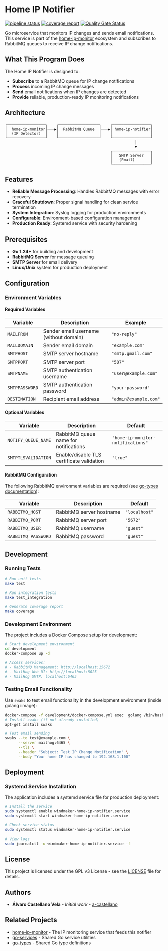 # Home IP Notifier

[![pipeline status](https://git.windmaker.net/a-castellano/home-ip-notifier/badges/master/pipeline.svg)](https://git.windmaker.net/a-castellano/home-ip-notifier/pipelines)
[![coverage report](https://git.windmaker.net/a-castellano/home-ip-notifier/badges/master/coverage.svg)](https://a-castellano.gitpages.windmaker.net/home-ip-notifier/coverage.html)
[![Quality Gate Status](https://sonarqube.windmaker.net/api/project_badges/measure?project=a-castellano_home-ip-notifier_c4da9a70-dcc5-4ef5-8425-3f91b0d7526d&metric=alert_status&token=sqb_efd83d3e4b6a20b336f469385f469e63fdab1fc3)](https://sonarqube.windmaker.net/dashboard?id=a-castellano_home-ip-notifier_c4da9a70-dcc5-4ef5-8425-3f91b0d7526d)

Go microservice that monitors IP changes and sends email notifications. This service is part of the [home-ip-monitor](https://git.windmaker.net/a-castellano/home-ip-monitor) ecosystem and subscribes to RabbitMQ queues to receive IP change notifications.

## What This Program Does

The Home IP Notifier is designed to:

- **Subscribe** to a RabbitMQ queue for IP change notifications
- **Process** incoming IP change messages
- **Send** email notifications when IP changes are detected
- **Provide** reliable, production-ready IP monitoring notifications

## Architecture

```
┌─────────────────┐    ┌──────────────────┐    ┌─────────────────┐
│  home-ip-monitor│───▶│  RabbitMQ Queue  │───▶│ home-ip-notifier│
│  (IP Detector)  │    │                  │    │                 │
└─────────────────┘    └──────────────────┘    └─────────────────┘
                                                          │
                                                          ▼
                                               ┌─────────────────┐
                                               │   SMTP Server   │
                                               │   (Email)       │
                                               └─────────────────┘
```

## Features

- **Reliable Message Processing**: Handles RabbitMQ messages with error recovery
- **Graceful Shutdown**: Proper signal handling for clean service termination
- **System Integration**: Syslog logging for production environments
- **Configurable**: Environment-based configuration management
- **Production Ready**: Systemd service with security hardening

## Prerequisites

- **Go 1.24+** for building and development
- **RabbitMQ Server** for message queuing
- **SMTP Server** for email delivery
- **Linux/Unix** system for production deployment

## Configuration

### Environment Variables

#### Required Variables

| Variable       | Description                            | Example               |
| -------------- | -------------------------------------- | --------------------- |
| `MAILFROM`     | Sender email username (without domain) | `"no-reply"`          |
| `MAILDOMAIN`   | Sender email domain                    | `"example.com"`       |
| `SMTPHOST`     | SMTP server hostname                   | `"smtp.gmail.com"`    |
| `SMTPPORT`     | SMTP server port                       | `"587"`               |
| `SMTPNAME`     | SMTP authentication username           | `"user@example.com"`  |
| `SMTPPASSWORD` | SMTP authentication password           | `"your-password"`     |
| `DESTINATION`  | Recipient email address                | `"admin@example.com"` |

#### Optional Variables

| Variable            | Description                               | Default                           |
| ------------------- | ----------------------------------------- | --------------------------------- |
| `NOTIFY_QUEUE_NAME` | RabbitMQ queue name for notifications     | `"home-ip-monitor-notifications"` |
| `SMTPTLSVALIDATION` | Enable/disable TLS certificate validation | `"true"`                          |

#### RabbitMQ Configuration

The following RabbitMQ environment variables are required (see [go-types documentation](https://git.windmaker.net/a-castellano/go-types/-/tree/master/rabbitmq?ref_type=heads)):

| Variable            | Description              | Default       |
| ------------------- | ------------------------ | ------------- |
| `RABBITMQ_HOST`     | RabbitMQ server hostname | `"localhost"` |
| `RABBITMQ_PORT`     | RabbitMQ server port     | `"5672"`      |
| `RABBITMQ_USER`     | RabbitMQ username        | `"guest"`     |
| `RABBITMQ_PASSWORD` | RabbitMQ password        | `"guest"`     |

## Development

### Running Tests

```bash
# Run unit tests
make test

# Run integration tests
make test_integration

# Generate coverage report
make coverage
```

### Development Environment

The project includes a Docker Compose setup for development:

```bash
# Start development environment
cd development
docker-compose up -d

# Access services:
# - RabbitMQ Management: http://localhost:15672
# - MailHog Web UI: http://localhost:8025
# - MailHog SMTP: localhost:6465
```

### Testing Email Functionality

Use `swaks` to test email functionality in the development environment (inside golang iimage):

```bash
docker-compose -f development/docker-compose.yml exec  golang /bin/bash
# Install swaks (if not already installed)
apt-get install swaks

# Test email sending
swaks --to test@example.com \
      --server mailhog:6465 \
      --tls \
      --header "Subject: Test IP Change Notification" \
      --body "Your home IP has changed to 192.168.1.100"
```

## Deployment

### Systemd Service Installation

The application includes a systemd service file for production deployment:

```bash
# Install the service
sudo systemctl enable windmaker-home-ip-notifier.service
sudo systemctl start windmaker-home-ip-notifier.service

# Check service status
sudo systemctl status windmaker-home-ip-notifier.service

# View logs
sudo journalctl -u windmaker-home-ip-notifier.service -f
```

## License

This project is licensed under the GPL v3 License - see the [LICENSE](LICENSE) file for details.

## Authors

- **Álvaro Castellano Vela** - _Initial work_ - [a-castellano](https://git.windmaker.net/a-castellano)

## Related Projects

- [home-ip-monitor](https://git.windmaker.net/a-castellano/home-ip-monitor) - The IP monitoring service that feeds this notifier
- [go-services](https://git.windmaker.net/a-castellano/go-services) - Shared Go service utilities
- [go-types](https://git.windmaker.net/a-castellano/go-types) - Shared Go type definitions
